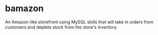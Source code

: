 # bamazon
An Amazon-like storefront using MySQL skills that will take in orders from customers and deplete stock from the store's inventory.
